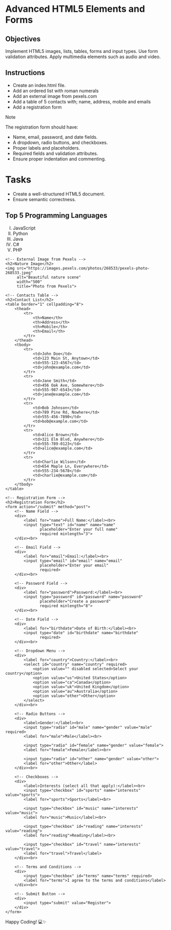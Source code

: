 # Advanced HTML5 Elements and Forms

## Objectives
Implement HTML5 images, lists, tables, forms and input types.
Use form validation attributes.
Apply multimedia elements such as audio and video.

## Instructions

- Create an index.html file.
- Add an ordered list with roman numerals
- Add an external image from pexels.com
- Add a table of 5 contacts with; name, address, mobile and emails
- Add a registration form

>[!NOTE]
>  The registration form should have:
>- Name, email, password, and date fields.
>- A dropdown, radio buttons, and checkboxes.
>- Proper labels and placeholders.
>- Required fields and validation attributes.
>- Ensure proper indentation and commenting.
 
# Tasks
- Create a well-structured HTML5 document.
- Ensure semantic correctness.
  <!DOCTYPE html>
<html lang="en">
<head>
    <meta charset="UTF-8">
    <meta name="viewport" content="width=device-width, initial-scale=1.0">
    <title>My Web Page</title>
</head>
<body>
    <!-- Ordered List with Roman Numerals -->
    <h2>Top 5 Programming Languages</h2>
    <ol type="I">
        <li>JavaScript</li>
        <li>Python</li>
        <li>Java</li>
        <li>C#</li>
        <li>PHP</li>
    </ol>

    <!-- External Image from Pexels -->
    <h2>Nature Image</h2>
    <img src="https://images.pexels.com/photos/268533/pexels-photo-268533.jpeg" 
         alt="Beautiful nature scene" 
         width="500"
         title="Photo from Pexels">

    <!-- Contacts Table -->
    <h2>Contact List</h2>
    <table border="1" cellpadding="8">
        <thead>
            <tr>
                <th>Name</th>
                <th>Address</th>
                <th>Mobile</th>
                <th>Email</th>
            </tr>
        </thead>
        <tbody>
            <tr>
                <td>John Doe</td>
                <td>123 Main St, Anytown</td>
                <td>555-123-4567</td>
                <td>john@example.com</td>
            </tr>
            <tr>
                <td>Jane Smith</td>
                <td>456 Oak Ave, Somewhere</td>
                <td>555-987-6543</td>
                <td>jane@example.com</td>
            </tr>
            <tr>
                <td>Bob Johnson</td>
                <td>789 Pine Rd, Nowhere</td>
                <td>555-456-7890</td>
                <td>bob@example.com</td>
            </tr>
            <tr>
                <td>Alice Brown</td>
                <td>321 Elm Blvd, Anywhere</td>
                <td>555-789-0123</td>
                <td>alice@example.com</td>
            </tr>
            <tr>
                <td>Charlie Wilson</td>
                <td>654 Maple Ln, Everywhere</td>
                <td>555-234-5678</td>
                <td>charlie@example.com</td>
            </tr>
        </tbody>
    </table>

    <!-- Registration Form -->
    <h2>Registration Form</h2>
    <form action="/submit" method="post">
        <!-- Name Field -->
        <div>
            <label for="name">Full Name:</label><br>
            <input type="text" id="name" name="name" 
                   placeholder="Enter your full name" 
                   required minlength="3">
        </div><br>

        <!-- Email Field -->
        <div>
            <label for="email">Email:</label><br>
            <input type="email" id="email" name="email" 
                   placeholder="Enter your email" 
                   required>
        </div><br>

        <!-- Password Field -->
        <div>
            <label for="password">Password:</label><br>
            <input type="password" id="password" name="password" 
                   placeholder="Create a password" 
                   required minlength="8">
        </div><br>

        <!-- Date Field -->
        <div>
            <label for="birthdate">Date of Birth:</label><br>
            <input type="date" id="birthdate" name="birthdate" 
                   required>
        </div><br>

        <!-- Dropdown Menu -->
        <div>
            <label for="country">Country:</label><br>
            <select id="country" name="country" required>
                <option value="" disabled selected>Select your country</option>
                <option value="us">United States</option>
                <option value="ca">Canada</option>
                <option value="uk">United Kingdom</option>
                <option value="au">Australia</option>
                <option value="other">Other</option>
            </select>
        </div><br>

        <!-- Radio Buttons -->
        <div>
            <label>Gender:</label><br>
            <input type="radio" id="male" name="gender" value="male" required>
            <label for="male">Male</label><br>
            
            <input type="radio" id="female" name="gender" value="female">
            <label for="female">Female</label><br>
            
            <input type="radio" id="other" name="gender" value="other">
            <label for="other">Other</label>
        </div><br>

        <!-- Checkboxes -->
        <div>
            <label>Interests (select all that apply):</label><br>
            <input type="checkbox" id="sports" name="interests" value="sports">
            <label for="sports">Sports</label><br>
            
            <input type="checkbox" id="music" name="interests" value="music">
            <label for="music">Music</label><br>
            
            <input type="checkbox" id="reading" name="interests" value="reading">
            <label for="reading">Reading</label><br>
            
            <input type="checkbox" id="travel" name="interests" value="travel">
            <label for="travel">Travel</label>
        </div><br>

        <!-- Terms and Conditions -->
        <div>
            <input type="checkbox" id="terms" name="terms" required>
            <label for="terms">I agree to the terms and conditions</label>
        </div><br>

        <!-- Submit Button -->
        <div>
            <input type="submit" value="Register">
        </div>
    </form>
</body>
</html>

Happy Coding! 💻✨

